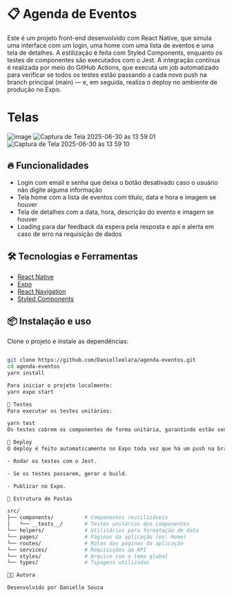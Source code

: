 
# 📋 Agenda de Eventos 

Este é um projeto front-end desenvolvido com React Native, que simula uma interface com um login, uma home com uma lista de eventos e uma tela de detalhes. A estilização é feita com Styled Components, enquanto os testes de componentes são executados com o Jest. A integração contínua é realizada por meio do GitHub Actions, que executa um job automatizado para verificar se todos os testes estão passando a cada novo push na branch principal (main) — e, em seguida, realiza o deploy no ambiente de produção no Expo.

# Telas
![image](https://github.com/user-attachments/assets/1f929f8b-79b0-494b-abbd-e304eb3ef09d)
![Captura de Tela 2025-06-30 às 13 59 01](https://github.com/user-attachments/assets/7d9588d5-1c37-49ed-b1ac-4c9a0b7ecce6)
![Captura de Tela 2025-06-30 às 13 59 10](https://github.com/user-attachments/assets/999ec227-93e4-4edd-9c86-426af03efa49)

## 🔥 Funcionalidades

- Login com email e senha que deixa o botão desativado caso o usuário não digite alguma informação
- Tela home com a lista de eventos com título, data e hora e imagem se houver
- Tela de detalhes com a data, hora, descrição do evento e imagem se houver
- Loading para dar feedback da espera pela resposta e api e alerta em caso de erro na requisição de dados

## 🛠️ Tecnologias e Ferramentas

- [React Native](https://reactnative.dev/)
- [Expo](https://expo.dev/)
- [React Navigation](https://reactnavigation.org/)
- [Styled Components](https://styled-components.com/)

## 📦 Instalação e uso

Clone o projeto e instale as dependências:

```bash

git clone https://github.com/Danielleelara/agenda-eventos.git
cd agenda-eventos
yarn install

Para iniciar o projeto localmente:
yarn expo start

🧪 Testes
Para executar os testes unitários:

yarn test
Os testes cobrem os componentes de forma unitária, garantindo estão sendo renderizados corretamente.

🚀 Deploy
O deploy é feito automaticamente no Expo toda vez que há um push na branch main. O pipeline está configurado para:

- Rodar os testes com o Jest.

- Se os testes passarem, gerar o build.

- Publicar no Expo.

🧾 Estrutura de Pastas

src/
├── components/          # Componentes reutilizáveis 
│   └── __tests__/       # Testes unitários dos componentes
└── helpers/             # Utilitários para formatação de data
└── pages/               # Páginas da aplicação (ex: Home)
└── routes/              # Rotas das páginas da aplicação
└── services/            # Requisições da API
└── styles/              # Arquivo com o tema global
└── types/               # Tipagens utilizadas

👩‍💻 Autora

Desenvolvido por Danielle Souza
